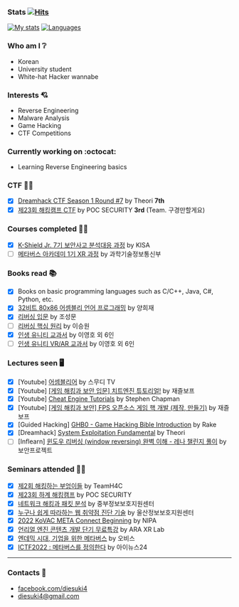 ### Stats [![Hits](https://hits.seeyoufarm.com/api/count/incr/badge.svg?url=https%3A%2F%2Fgithub.com%2Fdiesuki4%2Fhit-counter&count_bg=%233DBFC8&title_bg=%23555555&icon=github.svg&icon_color=%23E7E7E7&title=hits&edge_flat=false)](https://hits.seeyoufarm.com)
[![My stats](https://github-readme-stats.vercel.app/api?username=diesuki4&hide=issues&show_icons=true)](https://github.com/anuraghazra/github-readme-stats)
[![Languages](https://github-readme-stats.vercel.app/api/top-langs/?username=diesuki4&layout=compact)](https://github.com/anuraghazra/github-readme-stats)

### Who am I :grey_question:
- Korean
- University student
- White-hat Hacker wannabe

### Interests :cupid:
- Reverse Engineering
- Malware Analysis
- Game Hacking
- CTF Competitions

### Currently working on :octocat:
- Learning Reverse Engineering basics

### CTF :pirate_flag:
- [x] [Dreamhack CTF Season 1 Round #7](https://dreamhack.io/ctf/8/) by Theori **7th**
- [x] [제23회 해킹캠프 CTF](http://hackingcamp.org) by POC SECURITY **3rd** (Team. 구경만할게요)

### Courses completed :man_technologist:
- [x] [K-Shield Jr. 7기 보안사고 분석대응 과정](http://kshieldjr.org/tlnt_mu01_002.do) by KISA
- [ ] [메타버스 아카데미 1기 XR 과정](https://atic.ac/metaverse/index.do) by 과학기술정보통신부

### Books read :books:
- [x] Books on basic programming languages such as C/C++, Java, C#, Python, etc.
- [x] [32비트 80x86 어셈블리 언어 프로그래밍](https://pod.kyobobook.co.kr/podBook/podBookDetailView.ink?barcode=1400000291696) by 양희재
- [x] [리버싱 입문](https://www.kyobobook.co.kr/product/detailViewKor.laf?mallGb=KOR&ejkGb=KOR&barcode=9788965401285) by 조성문
- [ ] [리버싱 핵심 원리](http://www.kyobobook.co.kr/product/detailViewKor.laf?barcode=9788966260522) by 이승원
- [x] [인생 유니티 교과서](http://www.kyobobook.co.kr/product/detailViewKor.laf?barcode=9788931556377) by 이영호 외 6인
- [ ] [인생 유니티 VR/AR 교과서](http://www.kyobobook.co.kr/product/detailViewKor.laf?barcode=9788931557015) by 이영호 외 6인

### Lectures seen :desktop_computer:
- [x] [Youtube] [어셈블리어](https://www.youtube.com/watch?v=Q8xCTztsRmw&list=PL1IheunyylbaYAzQv8bdu3hxq8YX5cKlY&index=1) by 스무디 TV
- [x] [Youtube] [[게임 해킹과 보안 입문] 치트엔진 튜토리얼!](https://www.youtube.com/watch?v=tHhkOFjC56A&list=PLnIaYcDMsScxxgCKjx524O4UxV85ZbAuK&index=1) by 재즐보프
- [x] [Youtube] [Cheat Engine Tutorials](https://www.youtube.com/watch?v=XJpNn2GyrNc&list=PLNffuWEygffbbT9Vz-Y1NXQxv2m6mrmHr&index=1) by Stephen Chapman
- [x] [Youtube] [[게임 해킹과 보안] FPS 오픈소스 게임 핵 개발 (제작, 만들기)](https://www.youtube.com/watch?v=UUgGA24LbIQ&list=PLnIaYcDMsScxvz3yyClxLU9W6upAUyPzc&index=1) by 재즐보프
- [x] [Guided Hacking] [GHB0 - Game Hacking Bible Introduction](https://guidedhacking.com/threads/ghb0-game-hacking-bible-introduction.14450) by Rake
- [x] [Dreamhack] [System Exploitation Fundamental](https://dreamhack.io/lecture/curriculums/2) by Theori
- [ ] [Inflearn] [윈도우 리버싱 (window reversing) 완벽 이해 - 레나 챌린지 풀이](https://www.inflearn.com/course/lena-2) by 보안프로젝트

### Seminars attended :man_teacher:
- [x] [제2회 해킹하는 부엉이들](https://www.facebook.com/teamh4c/posts/4018887911539249) by TeamH4C
- [x] [제23회 하계 해킹캠프](http://hackingcamp.org) by POC SECURITY
- [x] [네트워크 해킹과 패킷 분석](https://www.onoffmix.com/event/242360) by 중부정보보호지원센터
- [x] [누구나 쉽게 따라하는 웹 취약점 진단 기술](https://www.uipa.or.kr/webuser/usc_schedule/view.html?bd_id=7885) by 울산정보보호지원센터
- [x] [2022 KoVAC META Connect Beginning](https://onoffmix.com/event/252525) by NIPA
- [x] [언리얼 엔진 콘텐츠 개발 단기 무료특강](https://onoffmix.com/event/252710) by ARA XR Lab
- [x] [엔데믹 시대, 기업을 위한 메타버스](https://www.onoffmix.com/event/255688) by 오비스
- [x] [ICTF2022 : 메타버스를 정의한다](https://onoffmix.com/event/255307) by 아이뉴스24
----

### Contacts :email:
- [facebook.com/diesuki4](https://facebook.com/diesuki4)
- diesuki4@gmail.com
